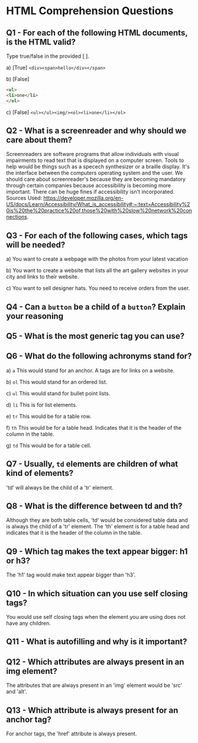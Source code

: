 # HTML Comprehension Questions

## Q1 - For each of the following HTML documents, is the HTML valid?

Type true/false in the provided [ ].

a) [True] `<div><span>hello</div></span>`

b) [False]

```html
<ul>
<li>one</li>
</ol>
```

c) [False] `<ul></ul><img/><ol><li>one</li></ol>`

## Q2 - What is a screenreader and why should we care about them?

Screenreaders are software programs that allow individuals with visual impairments to read text that is displayed on a computer screen. Tools to help would be things such as a specech synthesizer or a braille display. It's the interface between the computers operating system and the user. We should care about screenreader's because they are becoming mandatory through certain companies because accessibility is becoming more important. There can be huge fines if accessibility isn't incorporated. 
Sources Used: https://developer.mozilla.org/en-US/docs/Learn/Accessibility/What_is_accessibility#:~:text=Accessibility%20is%20the%20practice%20of,those%20with%20slow%20network%20connections.

## Q3 - For each of the following cases, which tags will be needed?

a) You want to create a webpage with the photos from your latest vacation

b) You want to create a website that lists all the art gallery websites in your city and links to their website.

c) You want to sell designer hats. You need to receive orders from the user.

## Q4 - Can a `button` be a child of a `button`? Explain your reasoning

## Q5 - What is the most generic tag you can use?

## Q6 - What do the following achronyms stand for?

a) `a`
This would stand for an anchor. A tags are for links on a website. 

b) `ol`
This would stand for an ordered list. 

c) `ul`
This would stand for bullet point lists. 

d) `li`
This is for list elements. 

e) `tr`
This would be for a table row.

f) `th`
This would be for a table head. Indicates that it is the header of the column in the table. 

g) `td`
This would be for a table cell. 

## Q7 - Usually, `td` elements are children of what kind of elements?
'td' will always be the child of a 'tr' element. 

## Q8 - What is the difference between td and th?
Although they are both table cells, 'td' would be considered table data and is always the child of a 'tr' element. The 'th' element is for a table head and indicates that it is the header of the column in the table. 

## Q9 - Which tag makes the text appear bigger: h1 or h3?
The 'h1' tag would make text appear bigger than 'h3'.

## Q10 - In which situation can you use self closing tags?
You would use self closing tags when the element you are using does not have any children. 

## Q11 - What is autofilling and why is it important?


## Q12 - Which attributes are always present in an img element?
The attributes that are always present in an 'img' element would be 'src' and 'alt'.

## Q13 - Which attribute is always present for an anchor tag?
For anchor tags, the 'href' attribute is always present. 

